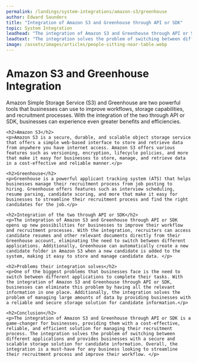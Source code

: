 ```yaml
---
permalink: /landings/system-integrations/amazon-s3/greenhouse
author: Edward Saunders
title: "Integration of Amazon S3 and Greenhouse through API or SDK"
topic: System Integration
leadhead: "The integration of Amazon S3 and Greenhouse through API or SDK is a game-changer for businesses, providing them with a cost-effective, reliable, and efficient solution for managing their recruitment process"
leadtext: "The integration solves the problem of switching between different applications and provides businesses with a secure and scalable storage solution for candidate information. Overall, the integration is a must-have for any business looking to streamline their recruitment process and improve their workflow."
image: /assets/images/articles/people-sitting-near-table.webp
---
```

<div class="arttext">	<h1>Amazon S3 and Greenhouse Integration</h1>
	<p>Amazon Simple Storage Service (S3) and Greenhouse are two powerful tools that businesses can use to improve workflows, storage capabilities, and recruitment processes. With the integration of the two through API or SDK, businesses can experience even greater benefits and efficiencies. </p>

	<h2>Amazon S3</h2>
	<p>Amazon S3 is a secure, durable, and scalable object storage service that offers a simple web-based interface to store and retrieve data from anywhere you have internet access. Amazon S3 offers various features such as versioning, encryption, lifecycle policies, and more that make it easy for businesses to store, manage, and retrieve data in a cost-effective and reliable manner.</p>

	<h2>Greenhouse</h2>
	<p>Greenhouse is a powerful applicant tracking system (ATS) that helps businesses manage their recruitment process from job posting to hiring. Greenhouse offers features such as interview scheduling, resume parsing, candidate scoring, and more that make it easy for businesses to streamline their recruitment process and find the right candidates for the job.</p>

	<h2>Integration of the two through API or SDK</h2>
	<p>The integration of Amazon S3 and Greenhouse through API or SDK opens up new possibilities for businesses to improve their workflow and recruitment processes. With the integration, recruiters can access candidate resumes and other relevant documents directly from their Greenhouse account, eliminating the need to switch between different applications. Additionally, Greenhouse can automatically create a new candidate folder in Amazon S3 when a new candidate is added to the system, making it easy to store and manage candidate data. </p>

	<h2>Problems their integration solves</h2>
	<p>One of the biggest problems that businesses face is the need to switch between different applications to complete their tasks. With the integration of Amazon S3 and Greenhouse through API or SDK, businesses can eliminate this problem by having all the relevant information in one place. Additionally, the integration solves the problem of managing large amounts of data by providing businesses with a reliable and secure storage solution for candidate information.</p>

	<h2>Conclusion</h2>
	<p>The integration of Amazon S3 and Greenhouse through API or SDK is a game-changer for businesses, providing them with a cost-effective, reliable, and efficient solution for managing their recruitment process. The integration solves the problem of switching between different applications and provides businesses with a secure and scalable storage solution for candidate information. Overall, the integration is a must-have for any business looking to streamline their recruitment process and improve their workflow. </p>

</div>